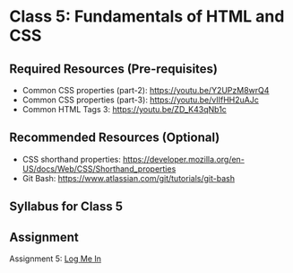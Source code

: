 # Class 5: Fundamentals of HTML and CSS

## Required Resources (Pre-requisites)
* Common CSS properties (part-2): https://youtu.be/Y2UPzM8wrQ4
* Common CSS properties (part-3): https://youtu.be/vIIfHH2uAJc
* Common HTML Tags 3: https://youtu.be/ZD_K43qNb1c

## Recommended Resources (Optional)
* CSS shorthand properties: https://developer.mozilla.org/en-US/docs/Web/CSS/Shorthand_properties
* Git Bash: https://www.atlassian.com/git/tutorials/git-bash

## Syllabus for Class 5

## Assignment
Assignment 5: [Log Me In](./assign/05.md)
